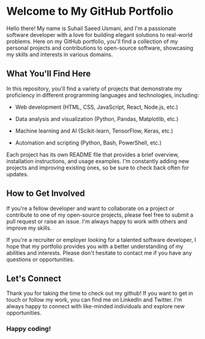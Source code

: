 # Welcome to My GitHub Portfolio

Hello there! My name is Suhail Saeed Usmani, and I'm a passionate software developer with a love for building elegant solutions to real-world problems. Here on my GitHub portfolio, you'll find a collection of my personal projects and contributions to open-source software, showcasing my skills and interests in various domains.

## What You'll Find Here

In this repository, you'll find a variety of projects that demonstrate my proficiency in different programming languages and technologies, including:

- Web development (HTML, CSS, JavaScript, React, Node.js, etc.)

- Data analysis and visualization (Python, Pandas, Matplotlib, etc.)

- Machine learning and AI (Scikit-learn, TensorFlow, Keras, etc.)

- Automation and scripting (Python, Bash, PowerShell, etc.)

Each project has its own README file that provides a brief overview, installation instructions, and usage examples. I'm constantly adding new projects and improving existing ones, so be sure to check back often for updates.

## How to Get Involved

If you're a fellow developer and want to collaborate on a project or contribute to one of my open-source projects, please feel free to submit a pull request or raise an issue. I'm always happy to work with others and improve my skills.

If you're a recruiter or employer looking for a talented software developer, I hope that my portfolio provides you with a better understanding of my abilities and interests. Please don't hesitate to contact me if you have any questions or opportunities.

## Let's Connect

Thank you for taking the time to check out my github! If you want to get in touch or follow my work, you can find me on LinkedIn and Twitter. I'm always happy to connect with like-minded individuals and explore new opportunities.

### Happy coding!

